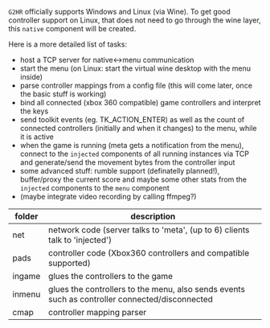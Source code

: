 `G2HR` officially supports Windows and Linux (via Wine). To get good
controller support on Linux, that does not need to go through the wine
layer, this `native` component will be created.

Here is a more detailed list of tasks:
* host a TCP server for native<->menu communication
* start the menu (on Linux: start the virtual wine desktop with the menu
	inside)
* parse controller mappings from a config file (this will come later,
	once the basic stuff is working)
* bind all connected (xbox 360 compatible) game controllers and
	interpret the keys
* send toolkit events (eg. TK_ACTION_ENTER) as well as the count of
	connected controllers (initially and when it changes) to the menu,
	while it is active
* when the game is running (meta gets a notification from the menu),
	connect to the `injected` components of all running instances via
	TCP and generate/send the movement bytes from the controller input
* some advanced stuff: rumble support (definatelly planned!),
	buffer/proxy the current score and maybe some other stats from the
	`injected` components to the `menu` component
* (maybe integrate video recording by calling ffmpeg?)


folder|description
------|-------
net | network code (server talks to 'meta', (up to 6) clients talk to 'injected')
pads | controller code (Xbox360 controllers and compatible supported)
ingame | glues the controllers to the game
inmenu | glues the controllers to the menu, also sends events such as controller connected/disconnected
cmap | controller mapping parser
